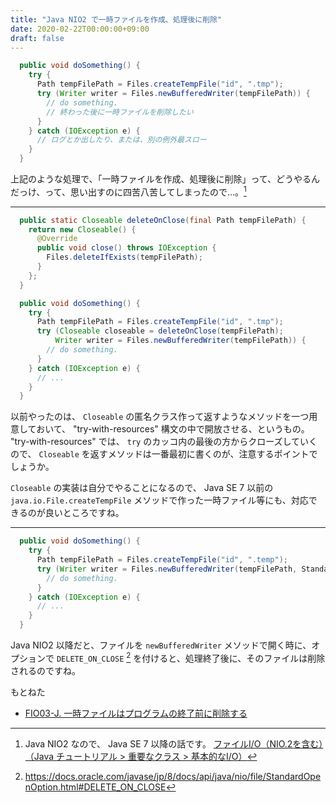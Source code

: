```yaml
---
title: "Java NIO2 で一時ファイルを作成、処理後に削除"
date: 2020-02-22T00:00:00+09:00
draft: false
---
```

```java
  public void doSomething() {
    try {
      Path tempFilePath = Files.createTempFile("id", ".tmp");
      try (Writer writer = Files.newBufferedWriter(tempFilePath)) {
        // do something.
        // 終わった後に一時ファイルを削除したい
      }
    } catch (IOException e) {
      // ログとか出したり、または、別の例外最スロー
    }
  }
```

上記のような処理で、「一時ファイルを作成、処理後に削除」って、どうやるんだっけ、って、思い出すのに四苦八苦してしまったので…。[^1]

_____

```java
  public static Closeable deleteOnClose(final Path tempFilePath) {
    return new Closeable() {
      @Override
      public void close() throws IOException {
        Files.deleteIfExists(tempFilePath);
      }
    };
  }

  public void doSomething() {
    try {
      Path tempFilePath = Files.createTempFile("id", ".tmp");
      try (Closeable closeable = deleteOnClose(tempFilePath);
          Writer writer = Files.newBufferedWriter(tempFilePath)) {
        // do something.
      }
    } catch (IOException e) {
      // ...
    }
  }
```

以前やったのは、 `Closeable` の匿名クラス作って返すようなメソッドを一つ用意しておいて、 "try-with-resources" 構文の中で開放させる、というもの。 "try-with-resources" では、 `try` のカッコ内の最後の方からクローズしていくので、 `Closeable` を返すメソッドは一番最初に書くのが、注意するポイントでしょうか。

`Closeable` の実装は自分でやることになるので、 Java SE 7 以前の `java.io.File.createTempFile` メソッドで作った一時ファイル等にも、対応できるのが良いところですね。

_____

```java
  public void doSomething() {
    try {
      Path tempFilePath = Files.createTempFile("id", ".temp");
      try (Writer writer = Files.newBufferedWriter(tempFilePath, StandardOpenOption.DELETE_ON_CLOSE)) {
        // do something.
      }
    } catch (IOException e) {
      // ...
    }
  }
```

Java NIO2 以降だと、ファイルを `newBufferedWriter` メソッドで開く時に、オプションで `DELETE_ON_CLOSE` [^2] を付けると、処理終了後に、そのファイルは削除されるのですね。

もとねた

- [FIO03-J. 一時ファイルはプログラムの終了前に削除する](https://www.jpcert.or.jp/java-rules/fio03-j.html "FIO03-J. 一時ファイルはプログラムの終了前に削除する") 

[^1]: Java NIO2 なので、 Java SE 7 以降の話です。 [ファイルI/O（NIO.2を含む）（Java チュートリアル > 重要なクラス > 基本的なI/O）](https://docs.oracle.com/cd/E26537_01/tutorial/essential/io/fileio.html)

[^2]: https://docs.oracle.com/javase/jp/8/docs/api/java/nio/file/StandardOpenOption.html#DELETE_ON_CLOSE